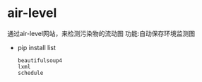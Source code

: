 # air-level
通过air-level网站，来检测污染物的流动图
功能:自动保存环境监测图


- pip install list
    ```
    beautifulsoup4
    lxml
    schedule
    ```
